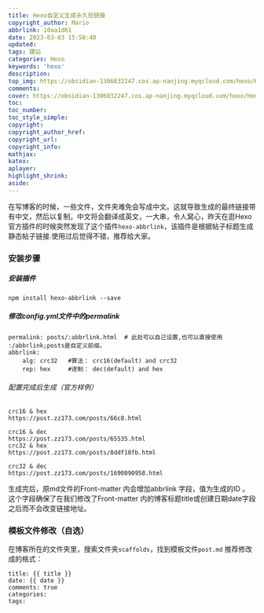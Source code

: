 ```yaml
---
title: Hexo自定义生成永久短链接
copyright_author: Mario
abbrlink: 10aa1d61
date: 2023-03-03 15:58:40
updated:
tags: 建站
categories: Hexo
keywords: 'hexo'
description: 
top_img: https://obsidian-1306832247.cos.ap-nanjing.myqcloud.com/hexo/Home06.jpg
comments:
cover: https://obsidian-1306832247.cos.ap-nanjing.myqcloud.com/hexo/Home06.jpg
toc:
toc_number:
toc_style_simple:
copyright:
copyright_author_href:
copyright_url:
copyright_info:
mathjax:
katex:
aplayer:
highlight_shrink:
aside:
---
```


在写博客的时候，一些文件，文件夹难免会写成中文。这就导致生成的最终链接带有中文，然后以复制，中文将会翻译成英文，一大串，令人窝心，昨天在逛Hexo官方插件的时候突然发现了这个插件`hexo-abbrlink`，该插件是根据帖子标题生成静态帖子链接.使用过后觉得不错，推荐给大家。

### 安装步骤

##### 安装插件

```
npm install hexo-abbrlink --save
```

##### 修改config.yml文件中的permalink

```
permalink: posts/:abbrlink.html  # 此处可以自己设置,也可以直接使用 :/abbrlink;posts是自定义前缀。
abbrlink:
    alg: crc32   #算法： crc16(default) and crc32
    rep: hex     #进制： dec(default) and hex
```

###### 配置完成后生成（官方样例）

```
crc16 & hex
https://post.zz173.com/posts/66c8.html

crc16 & dec
https://post.zz173.com/posts/65535.html
crc32 & hex
https://post.zz173.com/posts/8ddf18fb.html

crc32 & dec
https://post.zz173.com/posts/1690090958.html
```

生成完后，原md文件的Front-matter 内会增加abbrlink 字段，值为生成的ID 。这个字段确保了在我们修改了Front-matter 内的博客标题title或创建日期date字段之后而不会改变链接地址。

### 模板文件修改（自选）

在博客所在的文件夹里，搜索文件夹`scaffolds`，找到模板文件`post.md`
推荐修改成的格式：

```
title: {{ title }}
date: {{ date }}
comments: true
categories:
tags:
```
